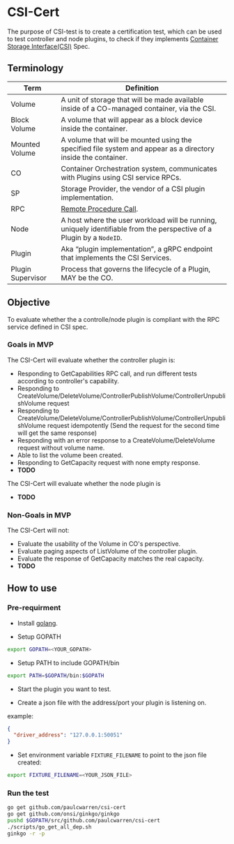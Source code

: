 # CSI-Cert

The purpose of CSI-test is to create a certification test, which can be used to test controller and node plugins, to check if they implements [Container Storage Interface(CSI)](https://github.com/container-storage-interface/spec/blob/master/spec.md) Spec. 



## Terminology

| Term              | Definition                                       |
|-------------------|--------------------------------------------------|
| Volume            | A unit of storage that will be made available inside of a CO-managed container, via the CSI.                          |
| Block Volume      | A volume that will appear as a block device inside the container.                                                     |
| Mounted Volume    | A volume that will be mounted using the specified file system and appear as a directory inside the container.         |
| CO                | Container Orchestration system, communicates with Plugins using CSI service RPCs.                                     |
| SP                | Storage Provider, the vendor of a CSI plugin implementation.                                                          |
| RPC               | [Remote Procedure Call](https://en.wikipedia.org/wiki/Remote_procedure_call).                                         |
| Node              | A host where the user workload will be running, uniquely identifiable from the perspective of a Plugin by a `NodeID`. |
| Plugin            | Aka “plugin implementation”, a gRPC endpoint that implements the CSI Services.                                        |
| Plugin Supervisor | Process that governs the lifecycle of a Plugin, MAY be the CO.                                                        |


## Objective

To evaluate whether the a controlle/node plugin is compliant with the RPC service defined in CSI spec.

### Goals in MVP

The CSI-Cert will evaluate whether the controller plugin is:

* Responding to GetCapabilities RPC call, and run different tests according to controller's capability.
* Responding to CreateVolume/DeleteVolume/ControllerPublishVolume/ControllerUnpublishVolume request
* Responding to CreateVolume/DeleteVolume/ControllerPublishVolume/ControllerUnpublishVolume request idempotently (Send the request for the second time will get the same response)
* Responding with an error response to a CreateVolume/DeleteVolume request without volume name.
* Able to list the volume been created.
* Responding to GetCapacity request with none empty response.
* **TODO**

The CSI-Cert will evaluate whether the node plugin is 
* **TODO**

### Non-Goals in MVP

The CSI-Cert will not:

* Evaluate the usability of the Volume in CO's perspective.
* Evaluate paging aspects of ListVolume of the controller plugin.
* Evaluate the response of GetCapacity matches the real capacity.
* **TODO**

## How to use

### Pre-requirment

* Install [golang](https://golang.org/doc/install).

* Setup GOPATH

```bash
export GOPATH=<YOUR_GOPATH>
```
* Setup PATH to include GOPATH/bin

```bash
export PATH=$GOPATH/bin:$GOPATH
```

* Start the plugin you want to test.

* Create a json file with the address/port your plugin is listening on. 

example:
```json
{
  "driver_address": "127.0.0.1:50051"
}
```

* Set environment variable `FIXTURE_FILENAME` to point to the json file created:

```bash
export FIXTURE_FILENAME=<YOUR_JSON_FILE>
``` 

### Run the test 
```bash
go get github.com/paulcwarren/csi-cert
go get github.com/onsi/ginkgo/ginkgo
pushd $GOPATH/src/github.com/paulcwarren/csi-cert
./scripts/go_get_all_dep.sh
ginkgo -r -p
```

